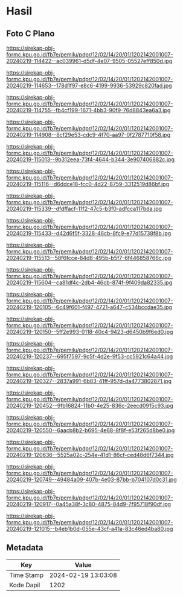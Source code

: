 # Hasil

## Foto C Plano

https://sirekap-obj-formc.kpu.go.id/fb7e/pemilu/pdpr/12/02/14/20/01/1202142001007-20240219-114422--ac039961-d5df-4e07-9505-05527eff850d.jpg

https://sirekap-obj-formc.kpu.go.id/fb7e/pemilu/pdpr/12/02/14/20/01/1202142001007-20240219-114653--178d1f97-e8c6-4199-9936-53929c820fad.jpg

https://sirekap-obj-formc.kpu.go.id/fb7e/pemilu/pdpr/12/02/14/20/01/1202142001007-20240219-114755--fb4cf199-1671-4bb3-90f9-76d8843ea6a3.jpg

https://sirekap-obj-formc.kpu.go.id/fb7e/pemilu/pdpr/12/02/14/20/01/1202142001007-20240219-114908--8cf29e53-cdc9-4f70-aa97-0f2787710f58.jpg

https://sirekap-obj-formc.kpu.go.id/fb7e/pemilu/pdpr/12/02/14/20/01/1202142001007-20240219-115013--9b312eea-73f4-4644-b344-3e907406882c.jpg

https://sirekap-obj-formc.kpu.go.id/fb7e/pemilu/pdpr/12/02/14/20/01/1202142001007-20240219-115116--d6ddce18-fcc0-4d22-8759-3312519d86bf.jpg

https://sirekap-obj-formc.kpu.go.id/fb7e/pemilu/pdpr/12/02/14/20/01/1202142001007-20240219-115339--dfdffacf-11f2-47c5-b3f0-adfcca117bda.jpg

https://sirekap-obj-formc.kpu.go.id/fb7e/pemilu/pdpr/12/02/14/20/01/1202142001007-20240219-115433--d42d6f5f-3328-46cb-8fc9-e77d15738f8b.jpg

https://sirekap-obj-formc.kpu.go.id/fb7e/pemilu/pdpr/12/02/14/20/01/1202142001007-20240219-115513--58f6fcce-84d8-495b-b5f7-6f446858766c.jpg

https://sirekap-obj-formc.kpu.go.id/fb7e/pemilu/pdpr/12/02/14/20/01/1202142001007-20240219-115604--ca81df4c-2db4-46cb-874f-9f409da82335.jpg

https://sirekap-obj-formc.kpu.go.id/fb7e/pemilu/pdpr/12/02/14/20/01/1202142001007-20240219-120105--6c49f601-f497-4721-a647-c534bccdae35.jpg

https://sirekap-obj-formc.kpu.go.id/fb7e/pemilu/pdpr/12/02/14/20/01/1202142001007-20240219-120150--5ff2e993-0118-40c4-9423-d6450b9f6ed0.jpg

https://sirekap-obj-formc.kpu.go.id/fb7e/pemilu/pdpr/12/02/14/20/01/1202142001007-20240219-120237--695f7597-9c5f-4d2e-9f53-cc5921c64a44.jpg

https://sirekap-obj-formc.kpu.go.id/fb7e/pemilu/pdpr/12/02/14/20/01/1202142001007-20240219-120327--2837a991-6b83-41ff-957d-da4773802871.jpg

https://sirekap-obj-formc.kpu.go.id/fb7e/pemilu/pdpr/12/02/14/20/01/1202142001007-20240219-120452--9fb16824-11b0-4e25-836c-2eecd0915c93.jpg

https://sirekap-obj-formc.kpu.go.id/fb7e/pemilu/pdpr/12/02/14/20/01/1202142001007-20240219-120550--6aacb8b2-b695-4e68-8f8f-e53f265d8be0.jpg

https://sirekap-obj-formc.kpu.go.id/fb7e/pemilu/pdpr/12/02/14/20/01/1202142001007-20240219-120636--5525a02c-254e-41d1-86cf-ced48d6f7344.jpg

https://sirekap-obj-formc.kpu.go.id/fb7e/pemilu/pdpr/12/02/14/20/01/1202142001007-20240219-120749--49484a09-407b-4e03-87bb-b704107d0c31.jpg

https://sirekap-obj-formc.kpu.go.id/fb7e/pemilu/pdpr/12/02/14/20/01/1202142001007-20240219-120917--0a45a38f-3c80-4875-84d9-7f95718f90df.jpg

https://sirekap-obj-formc.kpu.go.id/fb7e/pemilu/pdpr/12/02/14/20/01/1202142001007-20240219-121015--b4eb1b0d-055e-43cf-a41a-83c46ed4ba80.jpg


## Metadata

| Key        | Value               |
| ---------- | ------------------- |
| Time Stamp | 2024-02-19 13:03:08 |
| Kode Dapil | 1202                |



